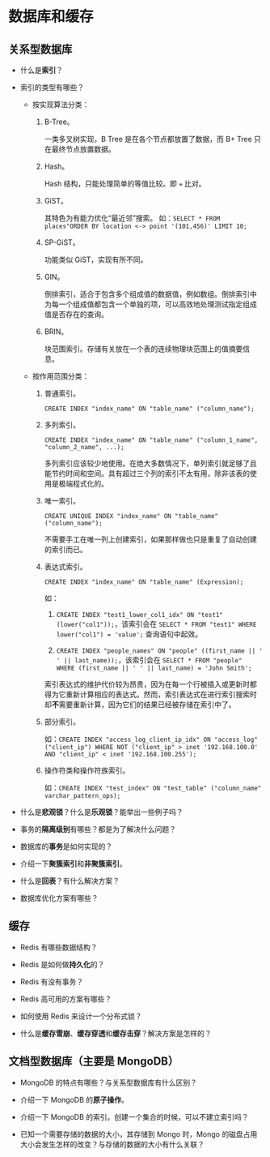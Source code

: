 # 数据库和缓存

## 关系型数据库

- 什么是**索引**？

- 索引的类型有哪些？

  - 按实现算法分类：

     1. B-Tree。

        一类多叉树实现，B Tree 是在各个节点都放置了数据，而 B+ Tree 只在最终节点放置数据。

     2. Hash。

        Hash 结构，只能处理简单的等值比较。即 `=` 比对。

     3. GiST。

        其特色为有能力优化“最近邻”搜索。
        如：`SELECT * FROM places"ORDER BY location <-> point '(101,456)' LIMIT 10;`

     4. SP-GiST。

        功能类似 GiST，实现有所不同。

     5. GIN。

        倒排索引，适合于包含多个组成值的数据值，例如数组。倒排索引中为每一个组成值都包含一个单独的项，可以高效地处理测试指定组成值是否存在的查询。

     6. BRIN。

        块范围索引。存储有关放在一个表的连续物理块范围上的值摘要信息。

  - 按作用范围分类：

     1. 普通索引。

        `CREATE INDEX "index_name" ON "table_name" ("column_name");`

     2. 多列索引。

        `CREATE INDEX "index_name" ON "table_name" ("column_1_name", "column_2_name", ...);`

        多列索引应该较少地使用。在绝大多数情况下，单列索引就足够了且能节约时间和空间。具有超过三个列的索引不太有用，除非该表的使用是极端程式化的。

     3. 唯一索引。

        `CREATE UNIQUE INDEX "index_name" ON "table_name" ("column_name");`

        不需要手工在唯一列上创建索引，如果那样做也只是重复了自动创建的索引而已。

     4. 表达式索引。

        `CREATE INDEX "index_name" ON "table_name" (Expression);`

        如：
        1. `CREATE INDEX "test1_lower_col1_idx" ON "test1" (lower("col1"));`，该索引会在 `SELECT * FROM "test1" WHERE lower("col1") = 'value';` 查询语句中起效。

        2. `CREATE INDEX "people_names" ON "people" ((first_name || ' ' || last_name));`，该索引会在 `SELECT * FROM "people" WHERE (first_name || ' ' || last_name) = 'John Smith';`

        索引表达式的维护代价较为昂贵，因为在每一个行被插入或更新时都得为它重新计算相应的表达式。然而，索引表达式在进行索引搜索时却**不**需要重新计算，因为它们的结果已经被存储在索引中了。

     5. 部分索引。

        如：`CREATE INDEX "access_log_client_ip_idx" ON "access_log" ("client_ip") WHERE NOT ("client_ip" > inet '192.168.100.0' AND "client_ip" < inet '192.168.100.255');`

     6. 操作符类和操作符族索引。

        如：`CREATE INDEX "test_index" ON "test_table" ("column_name" varchar_pattern_ops);`

- 什么是**悲观锁**？什么是**乐观锁**？能举出一些例子吗？

- 事务的**隔离级别**有哪些？都是为了解决什么问题？

- 数据库的**事务**是如何实现的？

- 介绍一下**聚簇索引**和**非聚簇索引**。

- 什么是**回表**？有什么解决方案？

- 数据库优化方案有哪些？

## 缓存

- Redis 有哪些数据结构？

- Redis 是如何做**持久化**的？

- Redis 有没有事务？

- Redis 高可用的方案有哪些？

- 如何使用 Redis 来设计一个分布式锁？

- 什么是**缓存雪崩**、**缓存穿透**和**缓存击穿**？解决方案是怎样的？

## 文档型数据库（主要是 MongoDB）

- MongoDB 的特点有哪些？与关系型数据库有什么区别？

- 介绍一下 MongoDB 的**原子操作**。

- 介绍一下 MongoDB 的索引。创建一个集合的时候，可以不建立索引吗？

- 已知一个需要存储的数据的大小，其存储到 Mongo 时，Mongo 的磁盘占用大小会发生怎样的改变？与存储的数据的大小有什么关联？
